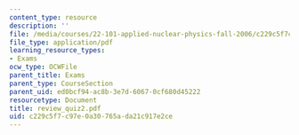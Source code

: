 ```yaml
---
content_type: resource
description: ''
file: /media/courses/22-101-applied-nuclear-physics-fall-2006/c229c5f7c97e0a30765ada21c917e2ce_review_quiz2.pdf
file_type: application/pdf
learning_resource_types:
- Exams
ocw_type: OCWFile
parent_title: Exams
parent_type: CourseSection
parent_uid: ed0bcf94-ac8b-3e7d-6067-0cf680d45222
resourcetype: Document
title: review_quiz2.pdf
uid: c229c5f7-c97e-0a30-765a-da21c917e2ce
---
```

